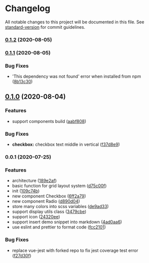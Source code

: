 # Changelog

All notable changes to this project will be documented in this file. See [standard-version](https://github.com/conventional-changelog/standard-version) for commit guidelines.

### [0.1.2](https://github.com/YanxinTang/fluent-ui/compare/v0.1.1...v0.1.2) (2020-08-05)

### [0.1.1](https://github.com/YanxinTang/fluent-ui/compare/v0.1.0...v0.1.1) (2020-08-05)


### Bug Fixes

* 'This dependency was not found' error when installed from npm ([8b13c30](https://github.com/YanxinTang/fluent-ui/commit/8b13c307efbcf9b697898c7c11d09e0c4ad42d71))

## [0.1.0](https://github.com/YanxinTang/fluent-ui/compare/v0.0.1...v0.1.0) (2020-08-04)


### Features

* support components build ([aabf808](https://github.com/YanxinTang/fluent-ui/commit/aabf80851d60541657e679815c78462c7f57e6ca))


### Bug Fixes

* **checkbox:** checkbox text middle in vertical ([f37d8e9](https://github.com/YanxinTang/fluent-ui/commit/f37d8e948a7f769a591c34f58ed884a044010f35))

### 0.0.1 (2020-07-25)


### Features

* architecture ([189e2af](https://github.com/YanxinTang/fluent-ui/commit/189e2af5dd7dc6c2c6cad4abb3a18869c4e0ed7f))
* basic function for grid layout system ([d75c00f](https://github.com/YanxinTang/fluent-ui/commit/d75c00fddc364d95b24246d422a3c41df0103082))
* init ([109c74b](https://github.com/YanxinTang/fluent-ui/commit/109c74bccd0b2c543ead947e25de7fe7917ea868))
* new component Checkbox ([6ff2a79](https://github.com/YanxinTang/fluent-ui/commit/6ff2a793c9b6be989115a391ea733bf30ab552ae))
* new component Radio ([d890d04](https://github.com/YanxinTang/fluent-ui/commit/d890d046685ce51c40d02c6d06a2a04fb21eeec2))
* store many colors into scss variables ([de9ad33](https://github.com/YanxinTang/fluent-ui/commit/de9ad334a72e2d21a9530e3307e30d5a4fc7132a))
* support display utils class ([3479cbe](https://github.com/YanxinTang/fluent-ui/commit/3479cbeb6a0d9f1f0a3e7f084280e115ee29a665))
* support icon ([24320ee](https://github.com/YanxinTang/fluent-ui/commit/24320ee7e8231c1116345ccc594d50fe52fed2e3))
* support insert demo snippet into markdown ([4ad0aa6](https://github.com/YanxinTang/fluent-ui/commit/4ad0aa6f86263852ceeb12227df446c1525f6566))
* use eslint and prettier to format code ([fcc2101](https://github.com/YanxinTang/fluent-ui/commit/fcc21014ccba282ada667a01399651cba4a22fd5))


### Bug Fixes

* replace vue-jest with forked repo to fix jest coverage test error ([f27d30f](https://github.com/YanxinTang/fluent-ui/commit/f27d30fa41fa448186470577775bb0a6e2464615))

